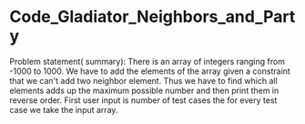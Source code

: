 # Code_Gladiator_Neighbors_and_Party
Problem statement( summary): There is an array of integers ranging from -1000 to 1000. We have to add the elements of the array given a constraint that we can't add two neighbor element. Thus we have to find which all elements adds up the maximum possible number and then print them in reverse order. First user input is number of test cases the for every test case we take the input array.
